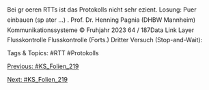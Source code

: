 Bei gr oeren RTTs ist das Protokolls nicht sehr ezient.
Losung: Puer einbauen (sp ater ...) .
Prof. Dr. Henning Pagnia (DHBW Mannheim) Kommunikationssysteme © Fruhjahr 2023 64 / 187Data Link Layer Flusskontrolle
Flusskontrolle (Forts.)
Dritter Versuch (Stop-and-Wait):

   Tags & Topics:
   #RTT
   #Protokolls

[Previous: #KS_Folien_219](KS_Folien_219.md)

[Next: #KS_Folien_219](KS_Folien_219.md)